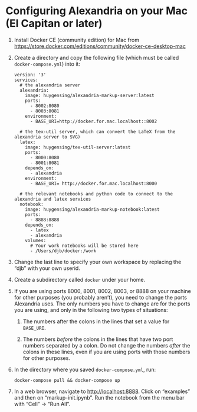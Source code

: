 # Configuring Alexandria on your Mac (El Capitan or later)

1. Install Docker CE (community edition) for Mac from <https://store.docker.com/editions/community/docker-ce-desktop-mac>

2. Create a directory and copy the following file (which must be called `docker-compose.yml`) into it:

	```
	version: '3'
	services:
	  # the alexandria server
	  alexandria:
		image: huygensing/alexandria-markup-server:latest
		ports:
		  - 8002:8080
		  - 8003:8081
		environment:
		  - BASE_URI=http://docker.for.mac.localhost::8002
	
	  # the tex-util server, which can convert the LaTeX from the alexandria server to SVG)
	  latex:
		image: huygensing/tex-util-server:latest
		ports:
		  - 8000:8080
		  - 8001:8081
		depends_on:
		  - alexandria
		environment:
		  - BASE_URI= http://docker.for.mac.localhost:8000
	
	  # the relevant notebooks and python code to connect to the alexandria and latex services
	  notebook:
		image: huygensing/alexandria-markup-notebook:latest
		ports:
		  - 8888:8888
		depends_on:
		  - latex
		  - alexandria
		volumes:
		  # Your work notebooks will be stored here
		  - /Users/djb/docker:/work
	```

1. Change the last line to specify your own workspace by replacing the “djb” with your own userid. 

2. Create a subdirectory called `docker` under your home.

1. If you are using ports 8000, 8001, 8002, 8003, or 8888 on your machine for other purposes (you probably aren’t), you need to change the ports Alexandria uses. The only numbers you have to change are for the ports you are using, and only in the following two types of situations:

	1. The numbers after the colons in the lines that set a value for `BASE_URI`.

	1. The numbers *before* the colons in the lines that have two port numbers separated by a colon. Do not change the numbers *after* the colons in these lines, even if you are using ports with those numbers for other purposes.

1. In the directory where you saved `docker-compose.yml`, run:

	```
	docker-compose pull && docker-compose up
	```

1. In a web browser, navigate to <http://localhost:8888>. Click on “examples” and then on “markup-init.ipynb”. Run the notebook from the menu bar with “Cell” → “Run All”.